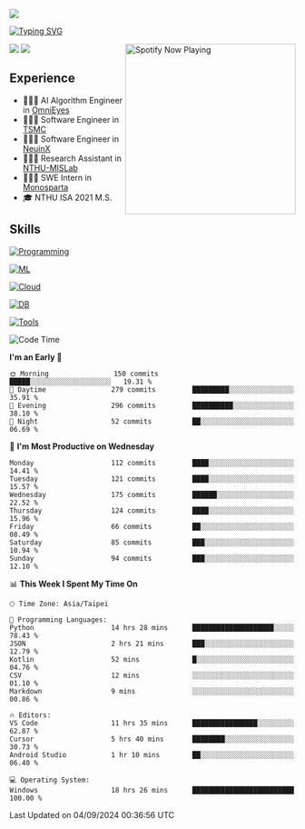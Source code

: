 ![](https://komarev.com/ghpvc/?username=peter0512lee&color=ff69b4)

[![Typing SVG](https://readme-typing-svg.herokuapp.com?color=F742BA&size=20&lines=Hi!+I'm+JYL)](https://git.io/typing-svg)

[<img src="https://spotify-now-playing.peter0512lee.vercel.app/api/spotify-playing" alt="Spotify Now Playing" width="300" align="right" />](https://open.spotify.com/user/21iyoswqgnkoe7peuesmqnhgy)

![](https://leetcard.jacoblin.cool/peter0512lee?theme=dark)
![](https://github-readme-activity-graph.vercel.app/graph?username=peter0512lee&theme=github)

## Experience
- 🧑🏻‍💻 AI Algorithm Engineer in [OmniEyes](https://www.theomnieyes.com/)
- 🧑🏻‍💻 Software Engineer in [TSMC](https://www.tsmc.com/)
- 🧑🏻‍💻 Software Engineer in [NeuinX](https://neuinx.com/)
- 🧑🏻‍💻 Research Assistant in [NTHU-MISLab](https://mislab.cs.nthu.edu.tw/)
- 🧑🏻‍💻 SWE Intern in [Monosparta](https://monosparta.org/)
- 🎓 NTHU ISA 2021 M.S.

## Skills
[![Programming](https://skillicons.dev/icons?i=cpp,py,kotlin)](https://skillicons.dev)

[![ML](https://skillicons.dev/icons?i=pytorch,opencv,sklearn)](https://skillicons.dev)

<!-- [![Web](https://skillicons.dev/icons?i=html,css,react,tailwind,nodejs,vite)](https://skillicons.dev) -->

[![Cloud](https://skillicons.dev/icons?i=aws,azure,docker,k8s)](https://skillicons.dev)

[![DB](https://skillicons.dev/icons?i=postgresql,firebase,sqlite,mongodb)](https://skillicons.dev)

[![Tools](https://skillicons.dev/icons?i=git,github,githubactions,vscode,postman,anaconda,androidstudio)](https://skillicons.dev)

<!--
<table><tr><td valign="top" width="50%">

<img src="https://github-readme-stats-sigma-five.vercel.app/api?username=peter0512lee&hide_border=true&show_icons=true&locale=en&layout=compact&theme=dracula" align="left" style="width: 100%" />

</td><td valign="top" width="50%">

<img src="https://github-readme-stats-sigma-five.vercel.app/api/top-langs?username=peter0512lee&hide_border=true&show_icons=true&locale=en&layout=compact&theme=dracula" align="left" style="width: 100%" />

</td></tr></table>  
-->

<!--START_SECTION:waka-->
![Code Time](http://img.shields.io/badge/Code%20Time-1%2C261%20hrs-blue)

**I'm an Early 🐤** 

```text
🌞 Morning                150 commits         █████░░░░░░░░░░░░░░░░░░░░   19.31 % 
🌆 Daytime                279 commits         █████████░░░░░░░░░░░░░░░░   35.91 % 
🌃 Evening                296 commits         ██████████░░░░░░░░░░░░░░░   38.10 % 
🌙 Night                  52 commits          ██░░░░░░░░░░░░░░░░░░░░░░░   06.69 % 
```
📅 **I'm Most Productive on Wednesday** 

```text
Monday                   112 commits         ████░░░░░░░░░░░░░░░░░░░░░   14.41 % 
Tuesday                  121 commits         ████░░░░░░░░░░░░░░░░░░░░░   15.57 % 
Wednesday                175 commits         ██████░░░░░░░░░░░░░░░░░░░   22.52 % 
Thursday                 124 commits         ████░░░░░░░░░░░░░░░░░░░░░   15.96 % 
Friday                   66 commits          ██░░░░░░░░░░░░░░░░░░░░░░░   08.49 % 
Saturday                 85 commits          ███░░░░░░░░░░░░░░░░░░░░░░   10.94 % 
Sunday                   94 commits          ███░░░░░░░░░░░░░░░░░░░░░░   12.10 % 
```


📊 **This Week I Spent My Time On** 

```text
🕑︎ Time Zone: Asia/Taipei

💬 Programming Languages: 
Python                   14 hrs 28 mins      ████████████████████░░░░░   78.43 % 
JSON                     2 hrs 21 mins       ███░░░░░░░░░░░░░░░░░░░░░░   12.79 % 
Kotlin                   52 mins             █░░░░░░░░░░░░░░░░░░░░░░░░   04.76 % 
CSV                      12 mins             ░░░░░░░░░░░░░░░░░░░░░░░░░   01.10 % 
Markdown                 9 mins              ░░░░░░░░░░░░░░░░░░░░░░░░░   00.86 % 

🔥 Editors: 
VS Code                  11 hrs 35 mins      ████████████████░░░░░░░░░   62.87 % 
Cursor                   5 hrs 40 mins       ████████░░░░░░░░░░░░░░░░░   30.73 % 
Android Studio           1 hr 10 mins        ██░░░░░░░░░░░░░░░░░░░░░░░   06.40 % 

💻 Operating System: 
Windows                  18 hrs 26 mins      █████████████████████████   100.00 % 
```


 Last Updated on 04/09/2024 00:36:56 UTC
<!--END_SECTION:waka-->


<!--
**peter0512lee/peter0512lee** is a ✨ _special_ ✨ repository because its `README.md` (this file) appears on your GitHub profile.

